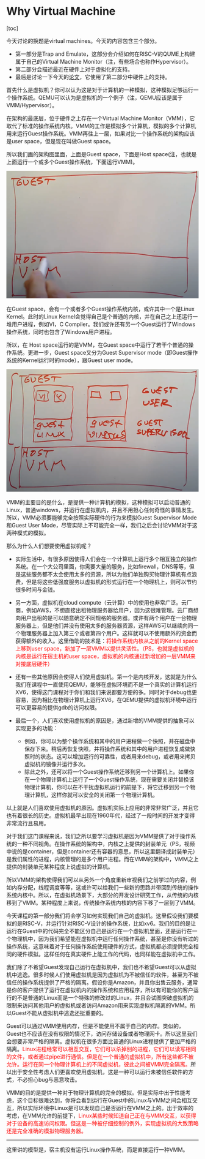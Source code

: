 # Why Virtual Machine

[toc]

今天讨论的换题是virtual machines。今天的内容包含三个部分。

* 第一部分是Trap and Emulate，这部分会介绍如何在RISC-V的QUME上构建属于自己的Virtual Machine Monitor（注，有些场合也称作Hypervisor）。
* 第二部分会描述最近在硬件上对于虚拟化的支持。
* 最后是讨论一下今天的[论文](https://pdos.csail.mit.edu/6.828/2020/readings/belay-dune.pdf)，它使用了第二部分中硬件上的支持。

首先什么是虚拟机？你可以认为这是对于计算机的一种模拟，这种模拟足够运行一个操作系统。QEMU可以认为是虚拟机的一个例子（注，QEMU应该是属于VMM/Hypervisor）。

在架构的最底层，位于硬件之上存在一个Virtual Machine Monitor（VMM），它取代了标准的操作系统内核。VMM的工作是模拟多个计算机，模拟的多个计算机用来运行Guest操作系统。VMM再往上一层，如果对比一个操作系统的架构应该是user space，但是现在叫做Guest space。

所以我们画的架构图里面，上面是Guest space，下面是Host space(注，也就是上面运行一个或多个Guest操作系统，下面运行VMM)。

![img](.assets/image%20(580).png)

在Guest space，会有一个或者多个Guest操作系统内核，或许其中一个是Linux Kernel。此时的Linux Kernel会觉得自己是个普通的内核，并在自己之上还运行一堆用户进程，例如VI，C Compiler。我们或许还有另一个Guest运行了Windows操作系统，同时也包含了Windows用户进程。

所以，在 Host space运行的是VMM，在Guest space中运行了若干个普通的操作系统。更进一步，Guest space又分为Guest Supervisor mode（即Guest操作系统的Kernel运行时的mode），跟Guest user mode。

![img](.assets/image%20(413).png)

VMM的主要目的是什么，是提供一种计算机的模拟，这种模拟可以启动普通的Linux，普通windows，并运行在虚拟机内，并且不用担心任何奇怪的事情发生。所以，VMM必须要能够完全按照实际硬件的行为来模拟Guest Supervisor Mode和Guest User Mode，尽管实际上不可能完全一样，我们之后会讨论VMM对于这两种模式的模拟。

那么为什么人们想要使用虚拟机呢？

* 实际生活中，有很多原因使得人们会在一个计算机上运行多个相互独立的操作系统。在一个大公司里面，你需要大量的服务，比如firewall，DNS等等，但是这些服务都不太会使用太多的资源，所以为他们单独购买物理计算机有点浪费，但是将这些低强度服务以虚拟机的形式运行在一个物理机上，则可以节约很多时间与金钱。

* 另一方面，虚拟机在cloud compute（云计算）中的使用也非常广泛。云厂商，例如AWS，不想直接出租物理服务器给用户，因为这很难管理。云厂商想向用户出租的是可以随意确定不同规格的服务器。或许有两个用户在一台物理服务器上，但是他们并没有使用太多的服务器资源，这样AWS可以继续向同一个物理服务器上加入第三个或者第四个用户。这样就可以不使用额外的资金而获得额外的收入。这里借助的技术是：<font color=red>将操作系统内核从之前的Kernel space上移到user space，新加了一层VMM以提供灵活性。（PS，也就是虚拟机的内核是运行在宿主机的user space，虚拟机的内核通过新增加的一层VMM来对接底层硬件）</font>

* 还有一些其他原因会使得人们使用虚拟机。第一个是内核开发，这就是为什么我们在课程中一直使用QEMU，能够在虚拟环境而不是一个真实的计算机运行XV6，使得这门课程对于你们和我们来说都要方便的多。同时对于debug也更容易，因为相比在物理计算机上运行XV6，在QEMU提供的虚拟机环境中运行可以更容易的提供gdb的访问权限。

* 最后一个，人们喜欢使用虚拟机的原因是，通过新增的VMM提供的抽象可以实现更多的功能：
  * 例如，你可以为整个操作系统和其中的用户进程做一个快照，并在磁盘中保存下来。稍后再恢复快照，并将操作系统和其中的用户进程恢复成做快照时的状态。这可以增加运行的可靠性，或者用来debug，或者用来拷贝虚拟机的镜像并运行多次。
  * 除此之外，还可以将一个Guest操作系统迁移到另一个计算机上。如果你在一个物理计算机上运行了一个Guest操作系统，现在需要关闭并替换该物理计算机，你可以在不干扰虚拟机运行的前提下，将它迁移到另一个物理计算机，这样你就可以安全的关闭第一个物理计算机。

以上就是人们喜欢使用虚拟机的原因。虚拟机实际上应用的非常非常广泛，并且它也有着很长的历史。虚拟机最早出现在1960年代，经过了一段时间的开发才变得非常流行且易用。

对于我们这门课程来说，我们之所以要学习虚拟机是因为VMM提供了对于操作系统的一种不同视角。在操作系统的架构中，内核之上提供的封装单元（PS，视频中说的是container，但是container还有容器的意思，所以这里翻译成封装单元）是我们属性的进程，内核管理的是多个用户进程。而在VMM的架构中，VMM之上提供的封装单元某种程度上说虚拟的计算机。

所以VMM的架构使得我们可以从另外一个角度重新审视我们之前学过的内容，例如内存分配，线程调度等等，这或许可以给我们一些新的思路并带回到传统的操作系统内核中。所以，在虚拟机场景下，大部分的开发设计研究工作，从传统的内核移到了VMM。某种程度上来说，传统操作系统内核的内容下移了一层到了VMM。

今天课程的第一部分我们将会学习如何实现我们自己的虚拟机。这里假设我们要模拟的是RISC-V，并运行针对RISC-V设计的操作系统，比如xv6。我们的目的是让运行在Guest中的代码完全不能区分自己是运行在一个虚拟机里面，还是运行在一个物理机中，因为我们希望能在虚拟机中运行任何操作系统，甚至是你没有听过的操作系统，这意味着对于任何操作系统使用硬件的方式，虚拟机都必须提供完全相同的硬件模拟。这样任何在真实硬件上能工作的代码，也同样能在虚拟机中工作。

我们除了不希望Guest发现自己运行在虚拟机中，我们也不希望Guest可以从虚拟机中逃逸。很多时候人们使用虚拟机是因为虚拟机为不被信任的软件，甚至为不被信任的操作系统提供了严格的隔离。假设你是Amazon，并且你出售云服务，通常是你的客户提供了运行在虚拟机内的操作系统和应用程序，所以有可能你的客户运行的不是普通的Linux而是一个特殊的修改过的Linux，并且会试图突破虚拟机的限制来访问其他用户的虚拟机或者访问Amazon用来实现虚拟机隔离的VMM。所以Guest不能从虚拟机中逃逸还挺重要的。

Guest可以通过VMM使用内存，但是不能使用不属于自己的内存。类似的，Guest也不应该在没有权限的情况下，访问存储设备或者物理网卡。所以这里我们会想要非常严格的隔离。虚拟机在很多方面比普通的Linux进程提供了更加严格的隔离。<font color=red>Linux进程经常可以相互交互，它们可以杀掉别的进程，它们可以读写相同的文件，或者通过pipe进行通信。但是在一个普通的虚拟机中，所有这些都不被允许。运行在同一个物理计算机上的不同虚拟机，彼此之间被VMM完全隔离。</font>所以出于安全性考虑人们更喜欢使用虚拟机，这是一种可以运行未被信任软件的方式，不必担心bug与恶意攻击。

VMM的目的是提供一种对于物理计算机的完全的模拟。但是实际中出于性能考虑，这个目标很难达到，你将会看到运行在Guest中的Linux与VMM之间会相互交互，所以实际环境中Linux是可以发现自己是否运行在VMM之上的。出于效率的考虑，在VMM允许的前提下，<font color=red>Linux某些时候知道自己正在与VMM交互，以获得对于设备的高速访问权限。但这是一种被仔细控制的例外，实现虚拟机的大致策略还是完全准确的模拟物理服务器。</font>

-----

这里讲的模型是，宿主机没有运行Linux操作系统，而是直接运行一种VMM。